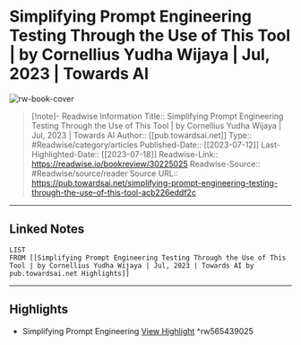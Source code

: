 # Simplifying Prompt Engineering Testing Through the Use of This Tool | by Cornellius Yudha Wijaya | Jul, 2023 | Towards AI

![rw-book-cover](https://readwise-assets.s3.amazonaws.com/media/uploaded_book_covers/profile_174804/07QFZerUYkUOciu9K)
<br>
>[!note]- Readwise Information
>Title:: Simplifying Prompt Engineering Testing Through the Use of This Tool | by Cornellius Yudha Wijaya | Jul, 2023 | Towards AI
>Author:: [[pub.towardsai.net]]
>Type:: #Readwise/category/articles
>Published-Date:: [[2023-07-12]]
>Last-Highlighted-Date:: [[2023-07-18]]
>Readwise-Link:: https://readwise.io/bookreview/30225025
>Readwise-Source:: #Readwise/source/reader
>Source URL:: https://pub.towardsai.net/simplifying-prompt-engineering-testing-through-the-use-of-this-tool-acb226eddf2c
--- 

## Linked Notes
```dataview
LIST
FROM [[Simplifying Prompt Engineering Testing Through the Use of This Tool | by Cornellius Yudha Wijaya | Jul, 2023 | Towards AI by pub.towardsai.net Highlights]]
```

---

## Highlights
- Simplifying Prompt Engineering [View Highlight](https://readwise.io/open/565439025) ^rw565439025
